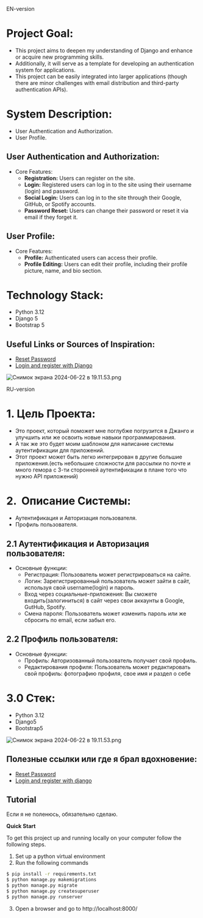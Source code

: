 EN-version
# Project Goal:

- This project aims to deepen my understanding of Django and enhance or acquire new programming skills.
- Additionally, it will serve as a template for developing an authentication system for applications.
- This project can be easily integrated into larger applications (though there are minor challenges with email distribution and third-party authentication APIs).

# System Description:

- User Authentication and Authorization.
- User Profile.

## User Authentication and Authorization:

- Core Features:
    - **Registration:** Users can register on the site.
    - **Login:** Registered users can log in to the site using their username (login) and password.
    - **Social Login:** Users can log in to the site through their Google, GitHub, or Spotify accounts.
    - **Password Reset:** Users can change their password or reset it via email if they forget it.

## User Profile:

- Core Features:
    - **Profile:** Authenticated users can access their profile.
    - **Profile Editing:** Users can edit their profile, including their profile picture, name, and bio section.

# Technology Stack:

- Python 3.12
- Django 5
- Bootstrap 5


## Useful Links or Sources of Inspiration:

- [Reset Password](https://www.youtube.com/watch?v=sFPcd6myZrY&list=PL-51WBLyFTg2vW-_6XBoUpE7vpmoR3ztO&index=21)
- [Login and register with Django](https://github.com/earthcomfy/Django-registration-and-login-system)

![Снимок экрана 2024-06-22 в 19.11.53.png](..%2F..%2FDesktop%2F%D0%A1%D0%BD%D0%B8%D0%BC%D0%BE%D0%BA%20%D1%8D%D0%BA%D1%80%D0%B0%D0%BD%D0%B0%202024-06-22%20%D0%B2%2019.11.53.png)

RU-version

# **1. Цель Проекта:**

- Это проект, который поможет мне поглубже погрузится в Джанго и улучшить или же освоить новые навыки программирования.
- А так же это будет моим шаблоном для написание системы аутентификации для приложений.
- Этот проект может быть легко интегрирован в другие большие приложения.(есть небольшие сложности для рассылки по почте и много гемора с 3-ти сторонней аутентификации в плане того что нужно API приложений)

# 2.  **Описание Системы:**

- Аутентификация и Авторизация пользователя.
- Профиль пользователя.

## 2.1 Аутентификация и Авторизация пользователя:

- Основные функции:
    - Регистрация: Пользователь может регистрироваться на сайте.
    - Логин: Зарегистрированный пользователь может зайти в сайт, используя свой username(login) и пароль.
    - Вход через социальные-приложения: Вы сможете входить(залогиниться) в сайт через свои аккаунты в Google, GutHub, Spotify.
    - Смена пароля: Пользователь может изменить пароль или же сбросить по email, если забыл его.

## 2.2 Профиль пользователя:

- Основные функции:
    - Профиль: Авторизованный пользователь получает свой профиль.
    - Редактирования профиля: Пользователь может редактировать свой профиль: фотографию профиля, свое имя и раздел о себе

# 3.0 Стек:

- Python  3.12
- Django5
- Bootstrap5

![Снимок экрана 2024-06-22 в 19.11.53.png](..%2F..%2FDesktop%2F%D0%A1%D0%BD%D0%B8%D0%BC%D0%BE%D0%BA%20%D1%8D%D0%BA%D1%80%D0%B0%D0%BD%D0%B0%202024-06-22%20%D0%B2%2019.11.53.png)

## Полезные ссылки или где я брал вдохновение:

- [Reset Password](https://www.youtube.com/watch?v=sFPcd6myZrY&list=PL-51WBLyFTg2vW-_6XBoUpE7vpmoR3ztO&index=21)
- [Login and register with django](https://github.com/earthcomfy/Django-registration-and-login-system)

## Tutorial

Если я не поленюсь, обязательно сделаю.

**Quick Start**

To get this project up and running locally on your computer follow the following steps.

1. Set up a python virtual environment
2. Run the following commands

```bash
$ pip install -r requirements.txt
$ python manage.py makemigrations
$ python manage.py migrate
$ python manage.py createsuperuser
$ python manage.py runserver

```

3. Open a browser and go to http://localhost:8000/